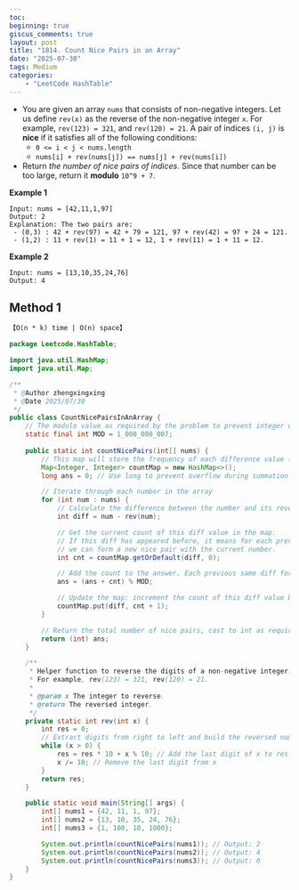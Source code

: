 ```yaml
---
toc:
beginning: true
giscus_comments: true
layout: post
title: "1814. Count Nice Pairs in an Array"
date: "2025-07-30"
tags: Medium
categories:
    - "LeetCode HashTable"
---
```



- You are given an array `nums` that consists of non-negative integers. Let us define `rev(x)` as the reverse of the non-negative integer `x`. For example, `rev(123) = 321`, and `rev(120) = 21`. A pair of indices `(i, j)` is **nice** if it satisfies all of the following conditions:
    - `0 <= i < j < nums.length`
    - `nums[i] + rev(nums[j]) == nums[j] + rev(nums[i])`
- Return *the number of nice pairs of indices*. Since that number can be too large, return it **modulo** `10^9 + 7`.

**Example 1**

```
Input: nums = [42,11,1,97]
Output: 2
Explanation: The two pairs are:
 - (0,3) : 42 + rev(97) = 42 + 79 = 121, 97 + rev(42) = 97 + 24 = 121.
 - (1,2) : 11 + rev(1) = 11 + 1 = 12, 1 + rev(11) = 1 + 11 = 12.
```

**Example 2**

```
Input: nums = [13,10,35,24,76]
Output: 4
```

## Method 1

```tex
【O(n * k) time | O(n) space】
```

```java
package Leetcode.HashTable;

import java.util.HashMap;
import java.util.Map;

/**
 * @Author zhengxingxing
 * @Date 2025/07/30
 */
public class CountNicePairsInAnArray {
    // The modulo value as required by the problem to prevent integer overflow
    static final int MOD = 1_000_000_007;
    
    public static int countNicePairs(int[] nums) {
        // This map will store the frequency of each difference value (num - rev(num))
        Map<Integer, Integer> countMap = new HashMap<>();
        long ans = 0; // Use long to prevent overflow during summation

        // Iterate through each number in the array
        for (int num : nums) {
            // Calculate the difference between the number and its reversed value
            int diff = num - rev(num);

            // Get the current count of this diff value in the map.
            // If this diff has appeared before, it means for each previous occurrence,
            // we can form a new nice pair with the current number.
            int cnt = countMap.getOrDefault(diff, 0);

            // Add the count to the answer. Each previous same diff forms a nice pair with this num.
            ans = (ans + cnt) % MOD;

            // Update the map: increment the count of this diff value by 1
            countMap.put(diff, cnt + 1);
        }

        // Return the total number of nice pairs, cast to int as required
        return (int) ans;
    }

    /**
     * Helper function to reverse the digits of a non-negative integer.
     * For example, rev(123) = 321, rev(120) = 21.
     *
     * @param x The integer to reverse.
     * @return The reversed integer.
     */
    private static int rev(int x) {
        int res = 0;
        // Extract digits from right to left and build the reversed number
        while (x > 0) {
            res = res * 10 + x % 10; // Add the last digit of x to res
            x /= 10; // Remove the last digit from x
        }
        return res;
    }

    public static void main(String[] args) {
        int[] nums1 = {42, 11, 1, 97};
        int[] nums2 = {13, 10, 35, 24, 76};
        int[] nums3 = {1, 100, 10, 1000};

        System.out.println(countNicePairs(nums1)); // Output: 2
        System.out.println(countNicePairs(nums2)); // Output: 4
        System.out.println(countNicePairs(nums3)); // Output: 0
    }
}

```





